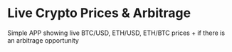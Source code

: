 # Live Crypto Prices & Arbitrage
Simple APP showing live BTC/USD, ETH/USD, ETH/BTC prices + if there is an arbitrage opportunity
